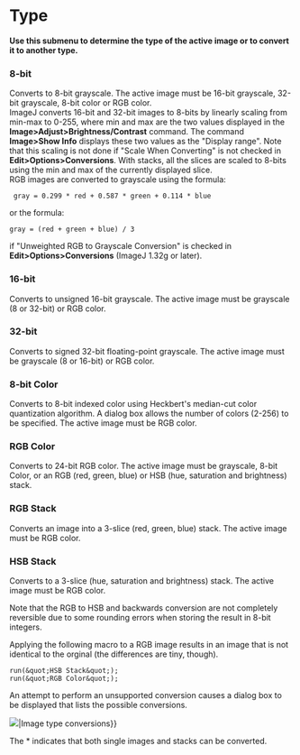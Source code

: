 # Type

**Use this submenu to determine the type of the active image or to
convert it to another type.**

### 8-bit

Converts to 8-bit grayscale. The active image must be 16-bit grayscale,
32-bit grayscale, 8-bit color or RGB color.\
ImageJ converts 16-bit and 32-bit images to 8-bits by linearly scaling
from min-max to 0-255, where min and max are the two values displayed in
the **Image\>Adjust\>Brightness/Contrast** command. The command
**Image\>Show Info** displays these two values as the \"Display range\".
Note that this scaling is not done if \"Scale When Converting\" is not
checked in **Edit\>Options\>Conversions**. With stacks, all the slices
are scaled to 8-bits using the min and max of the currently displayed
slice.\
RGB images are converted to grayscale using the formula:

     gray = 0.299 * red + 0.587 * green + 0.114 * blue

or the formula:

    gray = (red + green + blue) / 3

if \"Unweighted RGB to Grayscale Conversion\" is checked in
**Edit\>Options\>Conversions** (ImageJ 1.32g or later).

### 16-bit

Converts to unsigned 16-bit grayscale. The active image must be
grayscale (8 or 32-bit) or RGB color.

### 32-bit

Converts to signed 32-bit floating-point grayscale. The active image
must be grayscale (8 or 16-bit) or RGB color.

### 8-bit Color

Converts to 8-bit indexed color using Heckbert\'s median-cut color
quantization algorithm. A dialog box allows the number of colors (2-256)
to be specified. The active image must be RGB color.

### RGB Color

Converts to 24-bit RGB color. The active image must be grayscale, 8-bit
Color, or an RGB (red, green, blue) or HSB (hue, saturation and
brightness) stack.

### RGB Stack

Converts an image into a 3-slice (red, green, blue) stack. The active
image must be RGB color.

### HSB Stack

Converts to a 3-slice (hue, saturation and brightness) stack. The active
image must be RGB color.

Note that the RGB to HSB and backwards conversion are not completely
reversible due to some rounding errors when storing the result in 8-bit
integers.

Applying the following macro to a RGB image results in an image that is
not identical to the orginal (the differences are tiny, though).

    run(&quot;HSB Stack&quot;);
    run(&quot;RGB Color&quot;);

An attempt to perform an unsupported conversion causes a dialog box to
be displayed that lists the possible conversions.

![](/{{/gui/image/type-conversations.gif)\|Image type conversions}}

The \* indicates that both single images and stacks can be converted.
